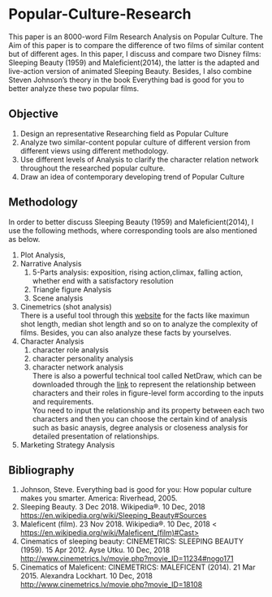 # Popular-Culture-Research

This paper is an 8000-word Film Research Analysis on Popular Culture. The Aim of this paper is to compare the difference of two films of similar content but of different ages. In this paper, I discuss and compare two Disney films: Sleeping Beauty (1959) and Maleficient(2014), the latter is the adapted and live-action version of animated Sleeping Beauty. Besides, I also combine Steven Johnson’s theory in the book Everything bad is good for you to better analyze these two popular films.


## Objective
1. Design an representative Researching field as Popular Culture
2. Analyze two similar-content popular culture of different version from different views using different methodology. 
3. Use different levels of Analysis to clarify the character relation network throughout the researched popular culture.
4. Draw an idea of contemporary developing trend of Popular Culture 

## Methodology
In order to better discuss Sleeping Beauty (1959) and Maleficient(2014), I use the following methods, where corresponding tools are also mentioned as below.
1. Plot Analysis,
2. Narrative Analysis
    1. 5-Parts analysis: exposition, rising action,climax, falling action, whether end with a satisfactory resolution
    2. Triangle figure Analysis
    3. Scene analysis
3. Cinemetrics (shot analysis)  
There is a useful tool through this [website](http://www.cinemetrics.lv/index.php) for the facts like maximun shot length, median shot length and so on to analyze the complexity of films. Besides, you can also analyze these facts by yourselves.
4. Character Analysis	  
    1. character role analysis  
    2. character personality analysis  
    3. character network analysis  
There is also a powerful technical tool called NetDraw, which can be downloaded through the [link](https://sites.google.com/site/netdrawsoftware/download) to represent the relationship between characters and their roles in figure-level form according to the inputs and requirements.  
You need to input the relationship and its property between each two characters and then you can choose the certain kind of analysis such as basic anaysis, degree analysis or closeness analysis for detailed presentation of relationships.  
5. Marketing Strategy Analysis

## Bibliography  
1. Johnson, Steve. Everything bad is good for you: How popular culture makes you smarter. America: Riverhead, 2005.  
2. Sleeping Beauty. 3 Dec 2018. Wikipedia®. 10 Dec, 2018 <https://en.wikipedia.org/wiki/Sleeping_Beauty#Sources>
3. Maleficent (film). 23 Nov 2018. Wikipedia®. 10 Dec, 2018 < https://en.wikipedia.org/wiki/Maleficent_(film)#Cast>
4. Cinematics of sleeping beauty: CINEMETRICS: SLEEPING BEAUTY (1959). 15 Apr 2012. Ayse Utku. 10 Dec, 2018 <http://www.cinemetrics.lv/movie.php?movie_ID=11234#nogo171>
5. Cinematics of Maleficent: CINEMETRICS: MALEFICENT (2014). 21 Mar 2015. Alexandra Lockhart. 10 Dec, 2018 <http://www.cinemetrics.lv/movie.php?movie_ID=18108>
